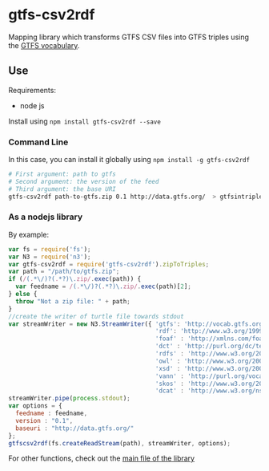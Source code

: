 # gtfs-csv2rdf

Mapping library which transforms GTFS CSV files into GTFS triples using the [GTFS vocabulary](http://vocab.gtfs.org).

## Use

Requirements:
 * node js

Install using `npm install gtfs-csv2rdf --save`

### Command Line

In this case, you can install it globally using `npm install -g gtfs-csv2rdf`

```bash
# First argument: path to gtfs
# Second argument: the version of the feed
# Third argument: the base URI
gtfs-csv2rdf path-to-gtfs.zip 0.1 http://data.gtfs.org/  > gtfsintriples.ttl
```

### As a nodejs library

By example:

```javascript
var fs = require('fs');
var N3 = require('n3');
var gtfs-csv2rdf = require('gtfs-csv2rdf').zipToTriples;
var path = "/path/to/gtfs.zip";
if (/(.*\/)?(.*?)\.zip/.exec(path)) {
  var feedname = /(.*\/)?(.*?)\.zip/.exec(path)[2];
} else {
  throw "Not a zip file: " + path;
}
//create the writer of turtle file towards stdout
var streamWriter = new N3.StreamWriter({ 'gtfs': 'http://vocab.gtfs.org/terms#',
                                         'rdf': 'http://www.w3.org/1999/02/22-rdf-syntax-ns#',
                                         'foaf' : 'http://xmlns.com/foaf/0.1/',
                                         'dct' : 'http://purl.org/dc/terms/',
                                         'rdfs' : 'http://www.w3.org/2000/01/rdf-schema#',
                                         'owl' : 'http://www.w3.org/2002/07/owl#',
                                         'xsd' : 'http://www.w3.org/2001/XMLSchema#',
                                         'vann' : 'http://purl.org/vocab/vann/',
                                         'skos' : 'http://www.w3.org/2004/02/skos/core#',
                                         'dcat' : 'http://www.w3.org/ns/dcat#'});
streamWriter.pipe(process.stdout);
var options = {
  feedname : feedname,
  version : "0.1",
  baseuri : "http://data.gtfs.org/"
};
gtfscsv2rdf(fs.createReadStream(path), streamWriter, options);
```

For other functions, check out the [main file of the library](https://github.com/OpenTransport/gtfs-csv2rdf/blob/master/lib/gtfs-csv2rdf.js)

